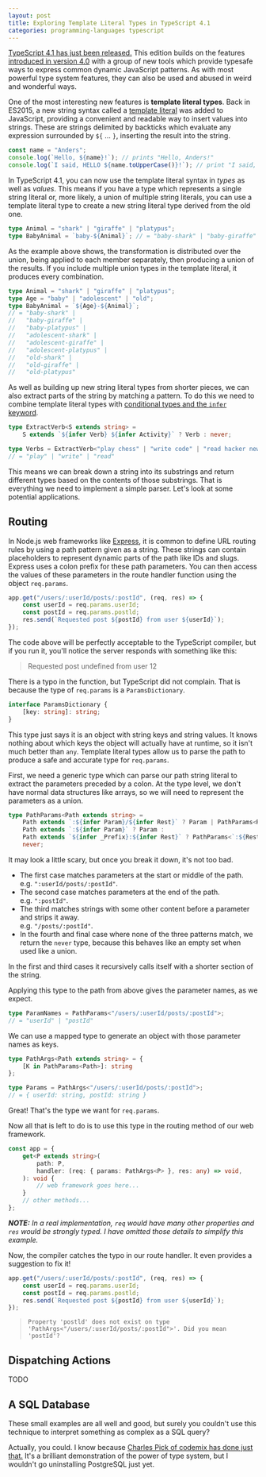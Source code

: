 ```yaml
---
layout: post
title: Exploring Template Literal Types in TypeScript 4.1
categories: programming-languages typescript
---
```


[TypeScript 4.1 has just been released.](https://devblogs.microsoft.com/typescript/announcing-typescript-4-1-beta/) This edition builds on the features [introduced in version 4.0](https://devblogs.microsoft.com/typescript/announcing-typescript-4-1-beta/) with a group of new tools which provide typesafe ways to express common dynamic JavaScript patterns. As with most powerful type system features, they can also be used and abused in weird and wonderful ways.

One of the most interesting new features is __template literal types__. Back in ES2015, a new string syntax called a [template literal](https://developer.mozilla.org/en-US/docs/Web/JavaScript/Reference/Template_literals) was added to JavaScript, providing a convenient and readable way to insert values into strings. These are strings delimited by backticks which evaluate any expression surrounded by `${` ... `}`, inserting the result into the string.

```ts
const name = "Anders";
console.log(`Hello, ${name}!`); // prints "Hello, Anders!"
console.log(`I said, HELLO ${name.toUpperCase()}!`); // print "I said, HELLO ANDERS!"
```

In TypeScript 4.1, you can now use the template literal syntax in *types* as well as *values*. This means if you have a type which represents a single string literal or, more likely, a union of multiple string literals, you can use a template literal type to create a new string literal type derived from the old one.

```ts
type Animal = "shark" | "giraffe" | "platypus";
type BabyAnimal = `baby-${Animal}`; // = "baby-shark" | "baby-giraffe" | "baby-platypus"
```

As the example above shows, the transformation is distributed over the union, being applied to each member separately, then producing a union of the results. If you include multiple union types in the template literal, it produces every combination.

```ts
type Animal = "shark" | "giraffe" | "platypus";
type Age = "baby" | "adolescent" | "old";
type BabyAnimal = `${Age}-${Animal}`;
// = "baby-shark" |
//   "baby-giraffe" |
//   "baby-platypus" |
//   "adolescent-shark" |
//   "adolescent-giraffe" |
//   "adolescent-platypus" |
//   "old-shark" |
//   "old-giraffe" |
//   "old-platypus"
```

As well as building up new string literal types from shorter pieces, we can also extract parts of the string by matching a pattern. To do this we need to combine template literal types with [conditional types and the `infer` keyword](https://www.typescriptlang.org/docs/handbook/advanced-types.html#type-inference-in-conditional-types).

```ts
type ExtractVerb<S extends string> =
    S extends `${infer Verb} ${infer Activity}` ? Verb : never;

type Verbs = ExtractVerb<"play chess" | "write code" | "read hacker news">
// = "play" | "write" | "read"
```

This means we can break down a string into its substrings and return different types based on the contents of those substrings. That is everything we need to implement a simple parser. Let's look at some potential applications.

## Routing

In Node.js web frameworks like [Express](https://expressjs.com), it is common to define URL routing rules by using a path pattern given as a string. These strings can contain placeholders to represent dynamic parts of the path like IDs and slugs. Express uses a colon prefix for these path parameters. You can then access the values of these parameters in the route handler function using the object `req.params`.

```ts
app.get("/users/:userId/posts/:postId", (req, res) => {
    const userId = req.params.userId;
    const postId = req.params.postld;
    res.send(`Requested post ${postId} from user ${userId}`);
});
```

The code above will be perfectly acceptable to the TypeScript compiler, but if you run it, you'll notice the server responds with something like this:

> Requested post undefined from user 12

There is a typo in the function, but TypeScript did not complain. That is because the type of `req.params` is a `ParamsDictionary`.

```ts
interface ParamsDictionary {
    [key: string]: string;
}
``` 

This type just says it is an object with string keys and string values. It knows nothing about which keys the object will actually have at runtime, so it isn't much better than `any`. Template literal types allow us to parse the path to produce a safe and accurate type for `req.params`.

First, we need a generic type which can parse our path string literal to extract the parameters preceded by a colon. At the type level, we don't have normal data structures like arrays, so we will need to represent the parameters as a union.

```ts
type PathParams<Path extends string> =
    Path extends `:${infer Param}/${infer Rest}` ? Param | PathParams<Rest> :
    Path extends `:${infer Param}` ? Param :
    Path extends `${infer _Prefix}:${infer Rest}` ? PathParams<`:${Rest}`> :
    never;
```

It may look a little scary, but once you break it down, it's not too bad.

- The first case matches parameters at the start or middle of the path.  
  e.g. `":userId/posts/:postId"`.
- The second case matches parameters at the end of the path.  
  e.g. `":postId"`.
- The third matches strings with some other content before a parameter and strips it away.  
  e.g. `"/posts/:postId"`.
- In the fourth and final case where none of the three patterns match, we return the `never` type, because this behaves like an empty set when used like a union.

In the first and third cases it recursively calls itself with a shorter section of the string.

Applying this type to the path from above gives the parameter names, as we expect.

```ts
type ParamNames = PathParams<"/users/:userId/posts/:postId">;
// = "userId" | "postId"
```

We can use a mapped type to generate an object with those parameter names as keys.

```ts
type PathArgs<Path extends string> = {
    [K in PathParams<Path>]: string
};

type Params = PathArgs<"/users/:userId/posts/:postId">;
// = { userId: string, postId: string }
```

Great! That's the type we want for `req.params`.

Now all that is left to do is to use this type in the routing method of our web framework.

```ts
const app = {
    get<P extends string>(
        path: P,
        handler: (req: { params: PathArgs<P> }, res: any) => void,
    ): void {
        // web framework goes here...
    }
    // other methods...
};
```

*__NOTE:__ In a real implementation, `req` would have many other properties and `res` would be strongly typed. I have omitted those details to simplify this example.*

Now, the compiler catches the typo in our route handler. It even provides a suggestion to fix it!

```ts
app.get("/users/:userId/posts/:postId", (req, res) => {
    const userId = req.params.userId;
    const postId = req.params.postld;
    res.send(`Requested post ${postId} from user ${userId}`);
});
```

> `Property 'postld' does not exist on type 'PathArgs<"/users/:userId/posts/:postId">'. Did you mean 'postId'?`

## Dispatching Actions

TODO

## A SQL Database

These small examples are all well and good, but surely you couldn't use this technique to interpret something as complex as a SQL query?

Actually, you could. I know because [Charles Pick of codemix has done just that.](https://github.com/codemix/ts-sql) It's a brilliant demonstration of the power of type system, but I wouldn't go uninstalling PostgreSQL just yet.

